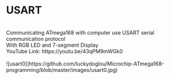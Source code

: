 # USART 
</br>
Communicating ATmega168 with computer use USART serial communication protocol </br>
With RGB LED and 7-segment Display </br>
YouTube Link: https://youtu.be/43qPM9mWGk0 </br> </br>
![usart0](https://github.com/luckydoglou/Microchip-ATmega168-programming/blob/master/images/usart0.jpg)
